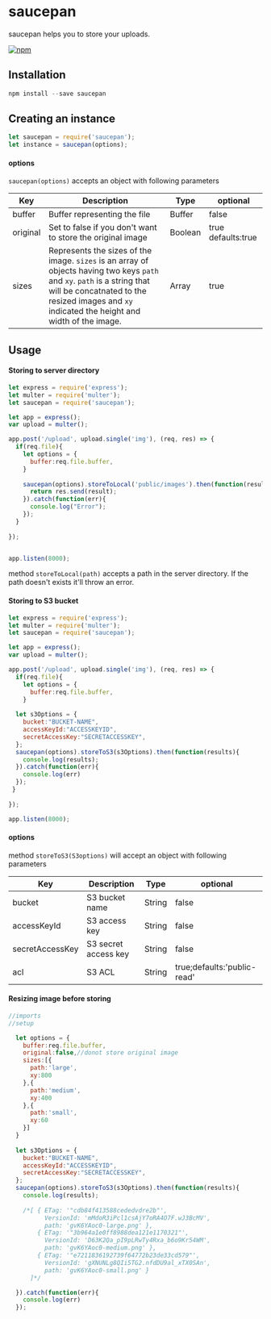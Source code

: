 # saucepan
saucepan helps you to store your uploads.

[![npm](https://img.shields.io/npm/v/saucepan.svg)](https://github.com/rawat-naresh/saucepan)

## Installation


```javascript
npm install --save saucepan
```
## Creating an instance 
```javascript
let saucepan = require('saucepan');
let instance = saucepan(options);
```
#### options
`saucepan(options)` accepts an object with following parameters

| Key | Description | Type | optional |
| ------ | ------ | ------ | ----------------------------- |
| buffer | Buffer representing the file | Buffer |false |
| original | Set to false if you don't want to store the original image | Boolean | true defaults:true |
| sizes | Represents the sizes of the image. ```sizes``` is an array of objects having two keys ```path``` and ```xy```. ```path``` is a string that will be concatnated to the resized images and ```xy``` indicated the height and width of the image. | Array | true |




## Usage
#### Storing to server directory

```javascript
let express = require('express');
let multer = require('multer');
let saucepan = require('saucepan');

let app = express();
var upload = multer();

app.post('/upload', upload.single('img'), (req, res) => {
  if(req.file){
    let options = {
      buffer:req.file.buffer,
    }
    
    saucepan(options).storeToLocal('public/images').then(function(result){
      return res.send(result);
    }).catch(function(err){
      console.log("Error");
    });	
  }
  
});


app.listen(8000);
```

method `storeToLocal(path)` accepts a path in the server directory. If the path doesn't exists it'll throw an error.

#### Storing to S3 bucket

```javascript
let express = require('express');
let multer = require('multer');
let saucepan = require('saucepan');

let app = express();
var upload = multer();

app.post('/upload', upload.single('img'), (req, res) => {
  if(req.file){
    let options = {
      buffer:req.file.buffer,
    }
    
  let s3Options = {
    bucket:"BUCKET-NAME",
    accessKeyId:"ACCESSKEYID",
    secretAccessKey:"SECRETACCESSKEY",
  };
  saucepan(options).storeToS3(s3Options).then(function(results){
    console.log(results);
  }).catch(function(err){
    console.log(err)
  });
 }
  
});

app.listen(8000);
```
#### options
method `storeToS3(S3options)` will accept an object with following parameters

| Key | Description | Type | optional |
| --- | --- | --- | --- |
| bucket | S3 bucket name | String | false |
| accessKeyId | S3 access key | String | false |
| secretAccessKey | S3 secret access key | String | false |
| acl | S3 ACL | String | true;defaults:'public-read'


#### Resizing image before storing

```javascript
//imports
//setup

  let options = {
    buffer:req.file.buffer,
    original:false,//donot store original image
    sizes:[{
      path:'large',
      xy:800
    },{
      path:'medium',
      xy:400
    },{
      path:'small',
      xy:60
    }]
  }
    
  let s3Options = {
    bucket:"BUCKET-NAME",
    accessKeyId:"ACCESSKEYID",
    secretAccessKey:"SECRETACCESSKEY",
  };
  saucepan(options).storeToS3(s3Options).then(function(results){
    console.log(results);
    
    /*[ { ETag: '"cdb84f413588cededvdre2b"',
          VersionId: 'mMdoR3iPcl1csAjY7oRA4O7F.wJ3BcMV',
          path: 'gvK6YAoc0-large.png' },
        { ETag: '"3b964a1e0ff8988dea121e1170321"',
          VersionId: 'D63K2Qa_pI9pLRwTy4Rxa_b6o9Kr54WM',
          path: 'gvK6YAoc0-medium.png' },
        { ETag: '"e7211836192739f64772b23de33cd579"',
          VersionId: 'gXNUNLg8QIi5TG2.nfdDU9al_xTX0SAn',
          path: 'gvK6YAoc0-small.png' } 
      ]*/

  }).catch(function(err){
    console.log(err)
  });
```
